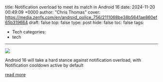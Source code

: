 title: Notification overload to meet its match in Android 16
date: 2024-11-20 00:49:09 +0000
author: "Chris Thomas"
cover: https://media.zenfs.com/en/android_police_756/2111068be38b5641ae860ef65b319664
draft: false
top: false
type: post
hide: false
toc: false
tags:
  - Tech
categories:
  - tech
---

![](https://media.zenfs.com/en/android_police_756/2111068be38b5641ae860ef65b319664)

Android 16 will take a hard stance against notification overload, with Notification cooldown active by default

[read more](https://www.androidpolice.com/android-16-takes-a-hard-stance-against-notification-overload/)
